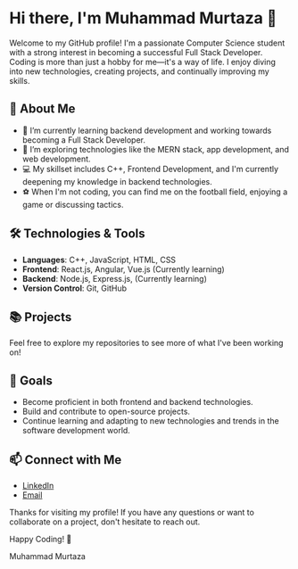 # Hi there, I'm Muhammad Murtaza 👋

Welcome to my GitHub profile! I'm a passionate Computer Science student with a strong interest in becoming a successful Full Stack Developer. Coding is more than just a hobby for me—it's a way of life. I enjoy diving into new technologies, creating projects, and continually improving my skills.

## 🚀 About Me

- 🔭 I’m currently learning backend development and working towards becoming a Full Stack Developer.
- 🌱 I’m exploring technologies like the MERN stack, app development, and web development.
- 💻 My skillset includes C++, Frontend Development, and I'm currently deepening my knowledge in backend technologies.
- ⚽ When I'm not coding, you can find me on the football field, enjoying a game or discussing tactics.

## 🛠️ Technologies & Tools

- **Languages**: C++, JavaScript, HTML, CSS
- **Frontend**: React.js, Angular, Vue.js (Currently learning)
- **Backend**: Node.js, Express.js, (Currently learning)
- **Version Control**: Git, GitHub

## 📚 Projects

Feel free to explore my repositories to see more of what I've been working on!

## 🌟 Goals

- Become proficient in both frontend and backend technologies.
- Build and contribute to open-source projects.
- Continue learning and adapting to new technologies and trends in the software development world.

## 📫 Connect with Me

- [LinkedIn](your-linkedin-profile)
- [Email](mailto:muhammad.murtaazaa@gmail.com)

Thanks for visiting my profile! If you have any questions or want to collaborate on a project, don't hesitate to reach out.

Happy Coding! 🎉

Muhammad Murtaza
